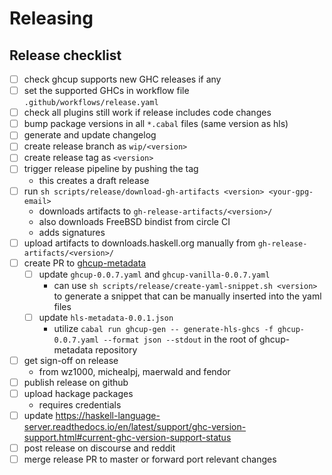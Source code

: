 # Releasing

## Release checklist

- [ ] check ghcup supports new GHC releases if any
- [ ] set the supported GHCs in workflow file `.github/workflows/release.yaml`
- [ ] check all plugins still work if release includes code changes
- [ ] bump package versions in all `*.cabal` files (same version as hls)
- [ ] generate and update changelog
- [ ] create release branch as `wip/<version>`
- [ ] create release tag as `<version>`
- [ ] trigger release pipeline by pushing the tag
  - this creates a draft release
- [ ] run `sh scripts/release/download-gh-artifacts <version> <your-gpg-email>`
  - downloads artifacts to `gh-release-artifacts/<version>/`
  - also downloads FreeBSD bindist from circle CI
  - adds signatures
- [ ] upload artifacts to downloads.haskell.org manually from `gh-release-artifacts/<version>/`
- [ ] create PR to [ghcup-metadata](https://github.com/haskell/ghcup-metadata)
  - [ ] update `ghcup-0.0.7.yaml` and `ghcup-vanilla-0.0.7.yaml`
    - can use `sh scripts/release/create-yaml-snippet.sh <version>` to generate a snippet that can be manually inserted into the yaml files
  - [ ] update `hls-metadata-0.0.1.json`
    - utilize `cabal run ghcup-gen -- generate-hls-ghcs -f ghcup-0.0.7.yaml --format json --stdout` in the root of ghcup-metadata repository
- [ ] get sign-off on release
  - from wz1000, michealpj, maerwald and fendor
- [ ] publish release on github
- [ ] upload hackage packages
  - requires credentials
- [ ] update https://haskell-language-server.readthedocs.io/en/latest/support/ghc-version-support.html#current-ghc-version-support-status
- [ ] post release on discourse and reddit
- [ ] merge release PR to master or forward port relevant changes
